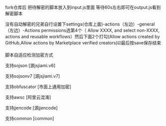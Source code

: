 fork仓库后 把待解密的脚本放入到input.js里面 等待60s左右即可在output.js看到解密脚本

没有自动解密的兄弟自行设置下settings(仓库上面)-actions（左边）-general（左边）-Actions permissions选第4个（
Allow XXXX, and select non-XXXX, actions and reusable workflows）然后下面2个打勾(Allow actions created by GitHub,Allow actions by Marketplace verified creators)☑️最后按save保存结束

脚本自适应检测加密方式

支持sojson [源jsjiami.v6]

支持sojsonv7 [源jsjiami.v7]

支持obfuscator [市面上通用加密]

支持awsc [阿里云混淆]

支持jjencode [源jjencode]

支持common [common]
